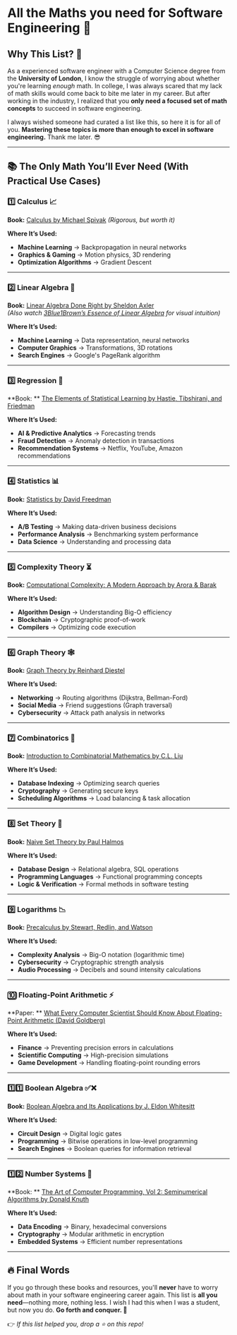 # All the Maths you need for Software Engineering 🚀

## Why This List? 🤔

As a experienced software engineer with a Computer Science degree from the **University of London**, I know the struggle
of worrying
about whether you're learning *enough* math. In college, I was always scared that my lack of math skills would come back
to bite me later in my career. But after working in the industry, I realized that you **only need a focused set of math
concepts** to succeed in software engineering.

I always wished someone had curated a list like this, so here it is for all of you. **Mastering these topics is more
than enough to excel in software engineering.** Thank me later. 😎

---

## 📚 The Only Math You’ll Ever Need (With Practical Use Cases)

### 1️⃣ Calculus 📈

**Book:** [Calculus by Michael Spivak](https://www.amazon.com/dp/0521867444) *(Rigorous, but worth it)*

**Where It’s Used:**

- **Machine Learning** → Backpropagation in neural networks
- **Graphics & Gaming** → Motion physics, 3D rendering
- **Optimization Algorithms** → Gradient Descent

---

### 2️⃣ Linear Algebra 🧩

**Book:** [Linear Algebra Done Right by Sheldon Axler](https://www.amazon.com/dp/3319110799)  
*(Also
watch [3Blue1Brown’s Essence of Linear Algebra](https://www.youtube.com/playlist?list=PLZHQObOWTQDOjZzR6ExwBq1YJH6YXcMmZ)
for visual intuition)*

**Where It’s Used:**

- **Machine Learning** → Data representation, neural networks
- **Computer Graphics** → Transformations, 3D rotations
- **Search Engines** → Google's PageRank algorithm

---

### 3️⃣ Regression 🔢

**Book:
** [The Elements of Statistical Learning by Hastie, Tibshirani, and Friedman](https://web.stanford.edu/~hastie/ElemStatLearn/)

**Where It’s Used:**

- **AI & Predictive Analytics** → Forecasting trends
- **Fraud Detection** → Anomaly detection in transactions
- **Recommendation Systems** → Netflix, YouTube, Amazon recommendations

---

### 4️⃣ Statistics 📊

**Book:** [Statistics by David Freedman](https://www.amazon.com/dp/0393970833)

**Where It’s Used:**

- **A/B Testing** → Making data-driven business decisions
- **Performance Analysis** → Benchmarking system performance
- **Data Science** → Understanding and processing data

---

### 5️⃣ Complexity Theory ⏳

**Book:** [Computational Complexity: A Modern Approach by Arora & Barak](https://www.amazon.com/dp/0521424267)

**Where It’s Used:**

- **Algorithm Design** → Understanding Big-O efficiency
- **Blockchain** → Cryptographic proof-of-work
- **Compilers** → Optimizing code execution

---

### 6️⃣ Graph Theory 🕸️

**Book:** [Graph Theory by Reinhard Diestel](https://www.amazon.com/dp/331970952X)

**Where It’s Used:**

- **Networking** → Routing algorithms (Dijkstra, Bellman-Ford)
- **Social Media** → Friend suggestions (Graph traversal)
- **Cybersecurity** → Attack path analysis in networks

---

### 7️⃣ Combinatorics 🎲

**Book:** [Introduction to Combinatorial Mathematics by C.L. Liu](https://www.amazon.com/dp/0070379904)

**Where It’s Used:**

- **Database Indexing** → Optimizing search queries
- **Cryptography** → Generating secure keys
- **Scheduling Algorithms** → Load balancing & task allocation

---

### 8️⃣ Set Theory 🔄

**Book:** [Naive Set Theory by Paul Halmos](https://www.amazon.com/dp/1614271313)

**Where It’s Used:**

- **Database Design** → Relational algebra, SQL operations
- **Programming Languages** → Functional programming concepts
- **Logic & Verification** → Formal methods in software testing

---

### 9️⃣ Logarithms 📉

**Book:** [Precalculus by Stewart, Redlin, and Watson](https://www.amazon.com/dp/1305071751)

**Where It’s Used:**

- **Complexity Analysis** → Big-O notation (logarithmic time)
- **Cybersecurity** → Cryptographic strength analysis
- **Audio Processing** → Decibels and sound intensity calculations

---

### 🔟 Floating-Point Arithmetic ⚡

**Paper:
** [What Every Computer Scientist Should Know About Floating-Point Arithmetic (David Goldberg)](https://dl.acm.org/doi/10.1145/103162.103163)

**Where It’s Used:**

- **Finance** → Preventing precision errors in calculations
- **Scientific Computing** → High-precision simulations
- **Game Development** → Handling floating-point rounding errors

---

### 1️⃣1️⃣ Boolean Algebra ✅❌

**Book:** [Boolean Algebra and Its Applications by J. Eldon Whitesitt](https://www.amazon.com/dp/0486477676)

**Where It’s Used:**

- **Circuit Design** → Digital logic gates
- **Programming** → Bitwise operations in low-level programming
- **Search Engines** → Boolean queries for information retrieval

---

### 1️⃣2️⃣ Number Systems 🔢

**Book:
** [The Art of Computer Programming, Vol 2: Seminumerical Algorithms by Donald Knuth](https://www.amazon.com/dp/0201896842)

**Where It’s Used:**

- **Data Encoding** → Binary, hexadecimal conversions
- **Cryptography** → Modular arithmetic in encryption
- **Embedded Systems** → Efficient number representations

---

## 🔥 Final Words

If you go through these books and resources, you'll **never** have to worry about math in your software engineering
career again. This list is **all you need**—nothing more, nothing less. I wish I had this when I was a student, but now
you do. **Go forth and conquer. 🚀**

👉 *If this list helped you, drop a ⭐ on this repo!*